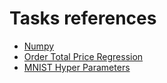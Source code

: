 # Tasks references

* [Numpy](https://github.com/mate-academy/py-numpy)
* [Order Total Price Regression](https://mate.academy/en/learn/python-advanced/python-advanced-machine-learning?section=practice&videoId=3410&testTaskSlug=python_order_total_price_regression)
* [MNIST Hyper Parameters](https://mate.academy/en/learn/python-advanced/python-advanced-neural-networks-classification?section=practice&videoId=3422&testTaskSlug=python_mnist_hyper_parameters)
